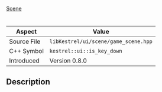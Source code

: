 [Scene](index.md)
# 
| Aspect | Value |
| --- | --- |
| Source File | `libKestrel/ui/scene/game_scene.hpp` |
| C++ Symbol | `kestrel::ui::is_key_down` |
| Introduced | Version 0.8.0 |
## Description
